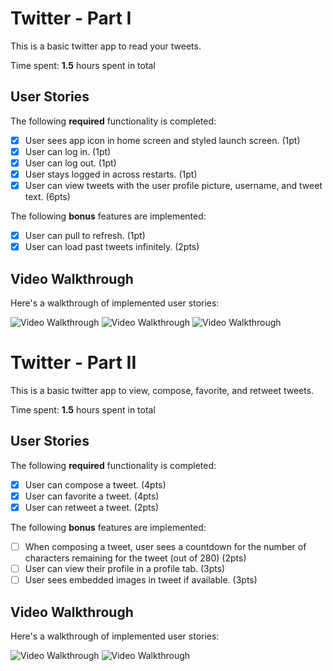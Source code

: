 # Twitter - Part I

This is a basic twitter app to read your tweets.

Time spent: **1.5** hours spent in total

## User Stories

The following **required** functionality is completed:

- [X] User sees app icon in home screen and styled launch screen. (1pt)
- [X] User can log in. (1pt)
- [X] User can log out. (1pt)
- [X] User stays logged in across restarts. (1pt)
- [X] User can view tweets with the user profile picture, username, and tweet text. (6pts)

The following **bonus** features are implemented:

- [X] User can pull to refresh. (1pt)
- [X] User can load past tweets infinitely. (2pts)

## Video Walkthrough

Here's a walkthrough of implemented user stories:

<img src='https://i.imgur.com/1oDBaM1.gif' title='Video Walkthrough' width='' alt='Video Walkthrough' />

<img src='https://i.imgur.com/Ulem2u2.gif' title='Video Walkthrough' width='' alt='Video Walkthrough' />

<img src='https://i.imgur.com/ONLe2Xu.gif' title='Video Walkthrough' width='' alt='Video Walkthrough' />


# Twitter - Part II

This is a basic twitter app to view, compose, favorite, and retweet tweets.

Time spent: **1.5** hours spent in total

## User Stories

The following **required** functionality is completed:

- [X] User can compose a tweet. (4pts)
- [X] User can favorite a tweet. (4pts)
- [X] User can retweet a tweet. (2pts)

The following **bonus** features are implemented:

- [ ] When composing a tweet, user sees a countdown for the number of characters remaining for the tweet (out of 280) (2pts)
- [ ] User can view their profile in a profile tab. (3pts)
- [ ] User sees embedded images in tweet if available. (3pts)

## Video Walkthrough

Here's a walkthrough of implemented user stories:

<img src='https://i.imgur.com/QOWknGr.gif' title='Video Walkthrough' width='' alt='Video Walkthrough' />

<img src='https://i.imgur.com/bU4f8SB.gif' title='Video Walkthrough' width='' alt='Video Walkthrough' />

